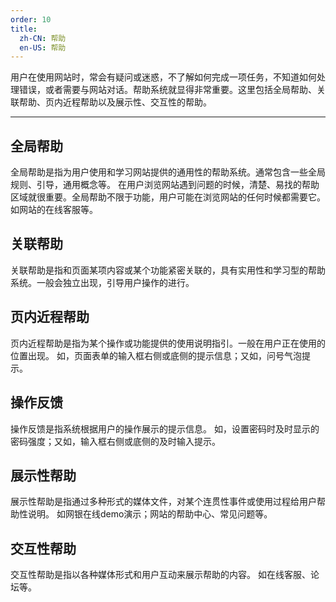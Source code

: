 ```yaml
---
order: 10
title:
  zh-CN: 帮助
  en-US: 帮助
---
```


用户在使用网站时，常会有疑问或迷惑，不了解如何完成一项任务，不知道如何处理错误，或者需要与网站对话。帮助系统就显得非常重要。这里包括全局帮助、关联帮助、页内近程帮助以及展示性、交互性的帮助。

---

## 全局帮助
全局帮助是指为用户使用和学习网站提供的通用性的帮助系统。通常包含一些全局规则、引导，通用概念等。
在用户浏览网站遇到问题的时候，清楚、易找的帮助区域就很重要。全局帮助不限于功能，用户可能在浏览网站的任何时候都需要它。如网站的在线客服等。


## 关联帮助
关联帮助是指和页面某项内容或某个功能紧密关联的，具有实用性和学习型的帮助系统。一般会独立出现，引导用户操作的进行。

## 页内近程帮助
页内近程帮助是指为某个操作或功能提供的使用说明指引。一般在用户正在使用的位置出现。
如，页面表单的输入框右侧或底侧的提示信息；又如，问号气泡提示。

## 操作反馈
操作反馈是指系统根据用户的操作展示的提示信息。
如，设置密码时及时显示的密码强度；又如，输入框右侧或底侧的及时输入提示。

## 展示性帮助
展示性帮助是指通过多种形式的媒体文件，对某个连贯性事件或使用过程给用户帮助性说明。
如网银在线demo演示；网站的帮助中心、常见问题等。

## 交互性帮助
交互性帮助是指以各种媒体形式和用户互动来展示帮助的内容。
如在线客服、论坛等。

